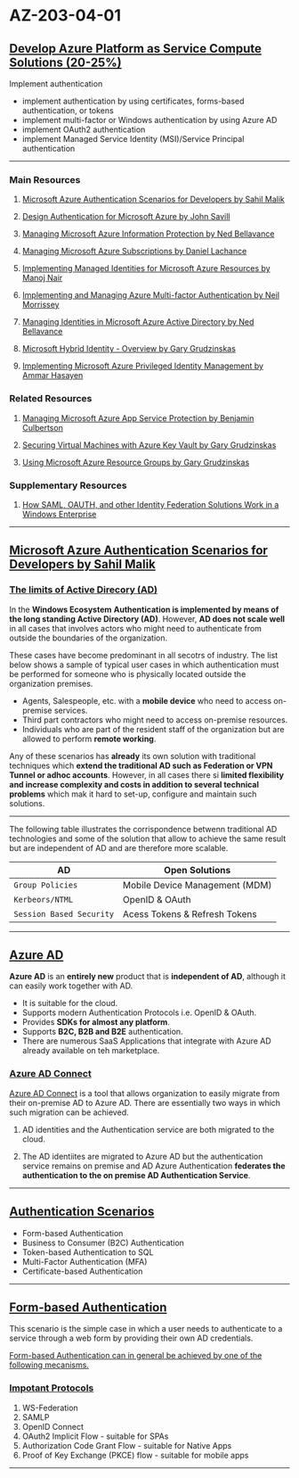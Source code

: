 # AZ-203-04-01

## [Develop Azure Platform as Service Compute Solutions (20-25%)](https://www.microsoft.com/en-us/learning/exam-az-203.aspx)

Implement authentication

- implement authentication by using certificates, forms-based authentication, or tokens
- implement multi-factor or Windows authentication by using Azure AD
- implement OAuth2 authentication
- implement Managed Service Identity (MSI)/Service Principal authentication 

---

### Main Resources  

1. [Microsoft Azure Authentication Scenarios for Developers by Sahil Malik](https://app.pluralsight.com/library/courses/microsoft-azure-authentication-scenarios-developers/table-of-contents) 

2. [Design Authentication for Microsoft Azure by John Savill](https://app.pluralsight.com/library/courses/microsoft-azure-authentication-design/table-of-contents)  

3. [Managing Microsoft Azure Information Protection by Ned Bellavance](https://app.pluralsight.com/library/courses/microsoft-azure-information-protection-managing/table-of-contents)  

4. [Managing Microsoft Azure Subscriptions by Daniel Lachance](https://app.pluralsight.com/library/courses/microsoft-azure-subscriptions-managing/table-of-contents)    

5. [Implementing Managed Identities for Microsoft Azure Resources by Manoj Nair](https://app.pluralsight.com/library/courses/microsoft-azure-resources-managed-identities-implementing/table-of-contents) 

6. [Implementing and Managing Azure Multi-factor Authentication by Neil Morrissey](https://app.pluralsight.com/library/courses/azure-multi-factor-authentication-implementing-managing/table-of-contents)  

7. [Managing Identities in Microsoft Azure Active Directory by Ned Bellavance](https://app.pluralsight.com/library/courses/microsoft-azure-active-directory-managing-identities/table-of-contents)

8. [Microsoft Hybrid Identity - Overview by Gary Grudzinskas](https://app.pluralsight.com/library/courses/microsoft-hybrid-identity-overview/table-of-contents)   

9. [Implementing Microsoft Azure Privileged Identity Management by Ammar Hasayen](https://app.pluralsight.com/library/courses/microsoft-azure-privileged-identity-management-implementing/table-of-contents)  

### Related Resources  

1. [Managing Microsoft Azure App Service Protection by Benjamin Culbertson](https://app.pluralsight.com/library/courses/microsoft-azure-app-service-protection-managing/table-of-contents)  

2. [Securing Virtual Machines with Azure Key Vault by Gary Grudzinskas](https://app.pluralsight.com/library/courses/securing-virtual-machines-azure-key-vault/table-of-contents)   

2. [Using Microsoft Azure Resource Groups by Gary Grudzinskas](https://app.pluralsight.com/library/courses/microsoft-azure-resource-groups-using/table-of-contents)  

### Supplementary Resources  

1. [How SAML, OAUTH, and other Identity Federation Solutions Work in a Windows Enterprise](https://www.youtube.com/watch?v=GJyyVjzQ4a0)  

---

## [Microsoft Azure Authentication Scenarios for Developers by Sahil Malik](https://app.pluralsight.com/library/courses/microsoft-azure-authentication-scenarios-developers/table-of-contents) 

### [The limits of Active Direcory (AD)](https://app.pluralsight.com/player?course=microsoft-azure-authentication-scenarios-developers&author=sahil-malik&name=81397afd-a564-4afd-826d-07968d4f5e4f&clip=1&mode=live)  

In the **Windows Ecosystem** **Authentication is implemented by means of the long standing Active Directory (AD)**. However, **AD does not scale well** in all cases that involves actors who might need to authenticate from outside the boundaries of the organization.

These cases have become predominant in all secotrs of industry. The list below shows a sample of typical user cases in which authentication must be performed for someone who is physically located outside the organization premises.

- Agents, Salespeople, etc. with a **mobile device** who need to access on-premise services.
- Third part contractors who might need to access on-premise resources.
- Individuals who are part of the resident staff of the organization but are allowed to perform **remote working**.

Any of these scenarios has **already** its own solution with traditional techniques which **extend the traditional AD such as Federation or VPN Tunnel or adhoc accounts**. However, in all cases there si **limited flexibility and increase complexity and costs in addition to several technical problems** which mak it hard to set-up, configure and maintain such solutions.

---

The following table illustrates the corrispondence betwenn traditional AD technologies and some of the solution that allow to achieve the same result but are independent of AD and are therefore more scalable.


| AD                      | Open Solutions             |
| ----------------------- | -------------------------- |
| `Group Policies`  | Mobile Device Management (MDM) |  
| `Kerbeors/NTML`   | OpenID & OAuth |
| `Session Based Security` | Acess Tokens & Refresh Tokens |

---

## [Azure AD](https://app.pluralsight.com/player?course=microsoft-azure-authentication-scenarios-developers&author=sahil-malik&name=81397afd-a564-4afd-826d-07968d4f5e4f&clip=2&mode=live)   

**Azure AD** is an **entirely new** product that is **independent of AD**, although it can easily work together with AD.

- It is suitable for the cloud.
- Supports modern Authentication Protocols i.e. OpenID & OAuth.
- Provides **SDKs for almost any platform**.
- Supports **B2C, B2B and B2E** authentication.
- There are numerous SaaS Applications that integrate with Azure AD already available on teh marketplace.

### [Azure AD Connect](https://app.pluralsight.com/player?course=microsoft-azure-authentication-scenarios-developers&author=sahil-malik&name=81397afd-a564-4afd-826d-07968d4f5e4f&clip=2&mode=live)  

[Azure AD Connect](https://www.microsoft.com/en-us/download/details.aspx?id=47594) is a tool that allows organization to easily migrate from their on-premise AD to Azure AD. There are essentially two ways in which such migration can be achieved.

1. AD identities and the Authentication service are both migrated to the cloud. 

2. The AD identiites are migrated to Azure AD but the authentication service remains on premise and AD Azure Authentication **federates the authentication to the on premise AD Authentication Service**.

---

## [Authentication Scenarios](https://app.pluralsight.com/player?course=microsoft-azure-authentication-scenarios-developers&author=sahil-malik&name=81397afd-a564-4afd-826d-07968d4f5e4f&clip=4&mode=live)  

- Form-based Authentication
- Business to Consumer (B2C) Authentication
- Token-based Authentication to SQL
- Multi-Factor Authentication (MFA)
- Certificate-based Authentication

---

## [Form-based Authentication](https://app.pluralsight.com/player?course=microsoft-azure-authentication-scenarios-developers&author=sahil-malik&name=1588d422-3e09-4635-96cc-353b5e6bca48&clip=0&mode=live)  

This scenario is the simple case in which a user needs to authenticate to a service through a web form by providing their own AD credentials.

[Form-based Authentication can in general be achieved by one of the following mecanisms.](https://app.pluralsight.com/player?course=microsoft-azure-authentication-scenarios-developers&author=sahil-malik&name=1588d422-3e09-4635-96cc-353b5e6bca48&clip=1&mode=live)  

### [Impotant Protocols](https://app.pluralsight.com/player?course=microsoft-azure-authentication-scenarios-developers&author=sahil-malik&name=1588d422-3e09-4635-96cc-353b5e6bca48&clip=2&mode=live)  

1. WS-Federation
2. SAMLP
3. OpenID Connect 
4. OAuth2 Implicit Flow - suitable for SPAs
5. Authorization Code Grant Flow - suitable for Native Apps
6. Proof of Key Exchange (PKCE) flow - suitable for mobile apps

---